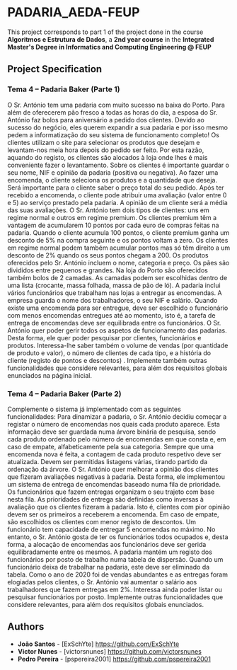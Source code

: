 # PADARIA_AEDA-FEUP

This project corresponds to part 1 of the project done in the course **Algoritmos e Estrutura de Dados**, a **2nd year course** in the **Integrated Master's Degree in Informatics and Computing Engineering @ FEUP**

## Project Specification

### Tema 4 – Padaria Baker (Parte 1)
O Sr. António tem uma padaria com muito sucesso na baixa do Porto. Para além de oferecerem pão fresco a
todas as horas do dia, a esposa do Sr. António faz bolos para aniversário a pedido dos clientes. Devido ao
sucesso do negócio, eles querem expandir a sua padaria e por isso mesmo pedem a informatização do seu
sistema de funcionamento completo!
Os clientes utilizam o site para selecionar os produtos que desejam e levantam-nos meia hora depois do
pedido ser feito. Por esta razão, aquando do registo, os clientes são alocados à loja onde lhes é mais
conveniente fazer o levantamento. Sobre os clientes é importante guardar o seu nome, NIF e opinião da
padaria (positiva ou negativa). Ao fazer uma encomenda, o cliente seleciona os produtos e a quantidade que
deseja. Será importante para o cliente saber o preço total do seu pedido. Após ter recebido a encomenda, o
cliente pode atribuir uma avaliação (valor entre 0 e 5) ao serviço prestado pela padaria. A opinião de um
cliente será a média das suas avaliações.
O Sr. António tem dois tipos de clientes: uns em regime normal e outros em regime premium. Os clientes
premium têm a vantagem de acumularem 10 pontos por cada euro de compras feitas na padaria. Quando o
cliente acumula 100 pontos, o cliente premium ganha um desconto de 5% na compra seguinte e os pontos
voltam a zero. Os clientes em regime normal podem também acumular pontos mas só têm direito a um
desconto de 2% quando os seus pontos chegam a 200.
Os produtos oferecidos pelo Sr. António incluem o nome, categoria e preço. Os pães são divididos entre
pequenos e grandes. Na loja do Porto são oferecidos também bolos de 2 camadas. As camadas podem ser
escolhidas dentro de uma lista (crocante, massa folhada, massa de pão de ló).
A padaria inclui vários funcionários que trabalham nas lojas a entregar as encomendas. A empresa guarda o
nome dos trabalhadores, o seu NIF e salário. Quando existe uma encomenda para ser entregue, deve ser
escolhido o funcionário com menos encomendas entregues até ao momento, isto é, a tarefa de entrega de
encomendas deve ser equilibrada entre os funcionários.
O Sr. António quer poder gerir todos os aspetos de funcionamento das padarias. Desta forma, ele quer poder
pesquisar por clientes, funcionários e produtos. Interessa-lhe saber também o volume de vendas (por
quantidade de produto e valor), o número de clientes de cada tipo, e a história do cliente (registo de pontos
e descontos) .
Implemente também outras funcionalidades que considere relevantes, para além dos requisitos globais
enunciados na página inicial.

### Tema 4 – Padaria Baker (Parte 2)
Complemente o sistema já implementado com as seguintes funcionalidades:
Para dinamizar a padaria, o Sr. António decidiu começar a registar o número de encomendas nos quais cada
produto aparece. Esta informação deve ser guardada numa árvore binária de pesquisa, sendo cada produto
ordenado pelo número de encomendas em que consta e, em caso de empate, alfabeticamente pela sua
categoria. Sempre que uma encomenda nova é feita, a contagem de cada produto respetivo deve ser
atualizada. Devem ser permitidas listagens várias, tirando partido da ordenação da árvore.
O Sr. António quer melhorar a opinião dos clientes que fizeram avaliações negativas à padaria. Desta forma,
ele implementou um sistema de entrega de encomendas baseado numa fila de prioridade. Os funcionários
que fazem entregas organizam o seu trajeto com base nesta fila. As prioridades de entrega são definidas
como inversas à avaliação que os clientes fizeram à padaria. Isto é, clientes com pior opinião devem ser os
primeiros a receberem a encomenda. Em caso de empate, são escolhidos os clientes com menor registo de
descontos. Um funcionário tem capacidade de entregar 5 encomendas no máximo. No entanto, o Sr.
António gosta de ter os funcionários todos ocupados e, desta forma, a alocação de encomendas aos
funcionários deve ser gerida equilibradamente entre os mesmos.
A padaria mantém um registo dos funcionários por posto de trabalho numa tabela de dispersão. Quando
um funcionário deixa de trabalhar na padaria, este deve ser eliminado da tabela. Como o ano de 2020 foi
de vendas abundantes e as entregas foram elogiadas pelos clientes, o Sr. António vai aumentar o salário
aos trabalhadores que fazem entregas em 2%. Interessa ainda poder listar ou pesquisar funcionários por
posto.
Implemente outras funcionalidades que considere relevantes, para além dos requisitos globais enunciados.

## Authors

* **João Santos** - [ExSchYte] https://github.com/ExSchYte
* **Victor Nunes** - [victorsnunes] https://github.com/victorsnunes
* **Pedro Pereira** - [pspereira2001] https://github.com/pspereira2001
